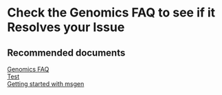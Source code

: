 <properties
	pageTitle="Frequently asked Questions"
	description="Known issues or HowTo's around using Microsoft Genomics"
	service="microsoft.genomics"
	resource="genomics"
	authors="johnnyc"
	displayOrder="1"
	selfHelpType="resource"
	supportTopicIds="32594019,32587991,32587992,32587993,32587994,32587995,32587996,32587997,32587998,32587999,32588000,32588001,32588002,32588003,32587998,32587995"
	resourceTags="Genomics"
	productPesIds="16323"
	cloudEnvironments="public"
/>
    
# Check the Genomics FAQ to see if it Resolves your Issue


## **Recommended documents**
[Genomics FAQ](https://msgen.readthedocs.io/en/latest/faq.html)<br>
[Test](https://msgen.readthedocs.io/en/latest/faq.html)<br>
[Getting started with msgen](http://msgen.readthedocs.io/en/latest/)